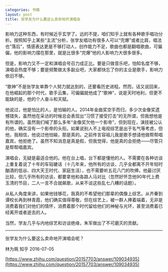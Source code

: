 ```yaml
---
categories: 书摘
layout: post
title: 张学友为什么要这么卖命地开演唱会
---
```


影响力这种东西，有时候近乎玄学了。远的不提，咱们知乎上就有各种歌手唱功分析。按照知乎上某些“主流”分析，张学友唱功有很多人可以“完爆”或者比肩，唱法也“落后”，情感表达更是不够打动人，创作能力不足，歌曲也都是翻唱歌曲，可偏偏，他的影响力摆在那里，就是比很多“完爆”他的人影响力大很多很多。

但是，影响力又不一定和演唱会号召力成正比。要是只做音乐吧，怕知名度不够，演唱会热度不够；要是频繁做太多副业吧，大家都快忘了你的主业是歌手，影响力依旧不够。

“歌神”不是张学友单靠个人努力就达到的，还要看历史进程。然而，话又说回来，在他崛起的那个时代，歌手云集，可偏偏就他成了“歌神”，说是天时地利，但更不能缺的是，他的个人奋斗和天赋。

他说过，他是怕比的人，是怕输的人。2014年金曲奖空手而归，多少次金像奖遗憾错失，虽然他在采访的时候总会表现出“习惯了接受打击”的无所谓，但我想他是有所谓的。虽然我们喊了那么多年“金像奖欠他一个影帝”，但到现在，演技被公认的他，确实没有一个影帝的头衔。如果说别人不上电视综艺是出于名气等考虑，但他，我相信，他说过他怕输，那是真的。之前传言容祖儿我是歌手想请他做帮帮唱嘉宾，他拒绝了。虽然不知消息是真是假，但我觉得，他是真的会拒绝——尽管只是帮帮唱嘉宾。

演唱会，无疑是最适合他的。他在台上唱，台下都是懂他的人。不需要在各种访谈上重复着说了十年的车轱辘话（十几年来，他所有的访谈，几乎全都离不开年轻时酗酒的低谷、四大天王时代、家庭生活），也不需要听五花八门的吹捧。他最讨厌比较，但几乎所有的访谈，都要拿他和各路人马对比（忽然好怀念他90年代上费玉清的节目，二人一言不合就飙歌，从来不谈这些乱七八糟的话题）。

从私人角度来讲，如果他钱够花，我真的不希望他们那辈的偶像上综艺。从齐秦到谭校长再到林青霞，他们确实值得尊敬，但在综艺上，被一群人捧着端着，无非是消费着我们对他们的情怀，消费着那个时代留给他们的神秘与光环，甚至消费着已经离开或者逝去的人。

当然，学友几乎与内地综艺和访谈绝缘，朱军做出了不可磨灭的贡献。

---

张学友为什么要这么卖命地开演唱会呢？

林为珮 知乎 2016-07-05

[https://www.zhihu.com/question/20157703/answer/109034935](https://www.zhihu.com/question/20157703/answer/109034935)